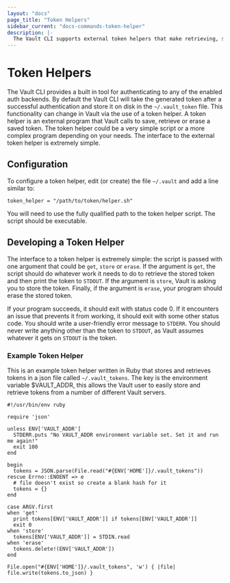 ```yaml
---
layout: "docs"
page_title: "Token Helpers"
sidebar_current: "docs-commands-token-helper"
description: |-
  The Vault CLI supports external token helpers that make retrieving, setting and erasing tokens simpler to use.
---
```


# Token Helpers

The Vault CLI provides a built in tool for authenticating to any of the enabled auth backends. By default the Vault CLI will take the generated token after a successful authentication and store it on disk in the `~/.vault_token` file. This functionality can change in Vault via the use of a token helper. A token helper is an external program that Vault calls to save, retrieve or erase a saved token. The token helper could be a very simple script or a more complex program depending on your needs. The interface to the external token helper is extremely simple.

## Configuration

To configure a token helper, edit (or create) the file `~/.vault` and add a line similar to:

```
token_helper = "/path/to/token/helper.sh"
```

You will need to use the fully qualified path to the token helper script. The script should be executable.

## Developing a Token Helper

The interface to a token helper is extremely simple: the script is passed with one argument that could be `get`, `store` or `erase`. If the argument is `get`, the script should do whatever work it needs to do to retrieve the stored token and then print the token to `STDOUT`. If the argument is `store`, Vault is asking you to store the token. Finally, if the argument is `erase`, your program should erase the stored token.

If your program succeeds, it should exit with status code 0. If it encounters an issue that prevents it from working, it should exit with some other status code. You should write a user-friendly error message to `STDERR`. You should never write anything other than the token to `STDOUT`, as Vault assumes whatever it gets on `STDOUT` is the token.

### Example Token Helper

This is an example token helper written in Ruby that stores and retrieves tokens in a json file called `~/.vault_tokens`. The key is the environment variable $VAULT_ADDR, this allows the Vault user to easily store and retrieve tokens from a number of different Vault servers.

```
#!/usr/bin/env ruby

require 'json'

unless ENV['VAULT_ADDR']
  STDERR.puts "No VAULT_ADDR environment variable set. Set it and run me again!"
  exit 100
end

begin
  tokens = JSON.parse(File.read("#{ENV['HOME']}/.vault_tokens"))
rescue Errno::ENOENT => e
  # file doesn't exist so create a blank hash for it
  tokens = {}
end

case ARGV.first
when 'get'
  print tokens[ENV['VAULT_ADDR']] if tokens[ENV['VAULT_ADDR']]
  exit 0
when 'store'
  tokens[ENV['VAULT_ADDR']] = STDIN.read
when 'erase'
  tokens.delete!(ENV['VAULT_ADDR'])
end

File.open("#{ENV['HOME']}/.vault_tokens", 'w') { |file| file.write(tokens.to_json) }
```


